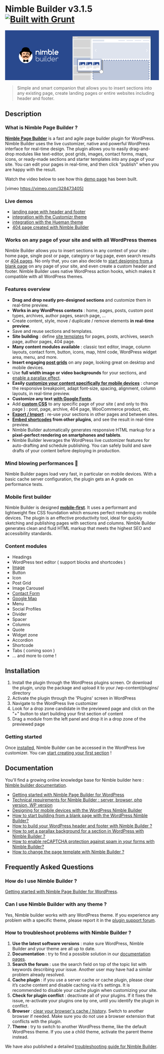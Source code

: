 # Nimble Builder v3.1.5 [![Built with Grunt](https://cdn.gruntjs.com/builtwith.png)](http://gruntjs.com/)
![Nimble Builder](/nimble_banner.png)

> Simple and smart companion that allows you to insert sections into any existing page, create landing pages or entire websites including header and footer.

## Description
### What is Nimble Page Builder ?
**[Nimble Page Builder](https://nimblebuilder.com/)** is a fast and agile page builder plugin for WordPress. Nimble Builder uses the live customizer, native and powerful WordPress interface for real-time design.
The plugin allows you to easily drag-and-drop modules like text-editor, post grids, images, contact forms, maps, icons, or ready-made sections and starter templates into any page of your site. You can edit your pages in real-time, and then click "publish" when you are happy with the result.

Watch the video below to see how this [demo page](https://demo.presscustomizr.com/nimble-builder/) has been built.

[vimeo https://vimeo.com/328473405]

### Live demos
* [landing page with header and footer](https://nimblebuilder.com/landing-page-with-header-and-footer/)
* [integration with the Customizr theme](https://demo.presscustomizr.com/nimble-builder/)
* [integration with the Hueman theme](https://demo-hueman.presscustomizr.com/nimble-builder/)
* [404 page created with Nimble Builder](https://docs.presscustomizr.com/article/372-design-your-404-page-with-the-nimble-builder/)

### Works on any page of your site and with all WordPress themes
Nimble Builder allows you to insert sections in any context of your site : home page, single post or page, category or tag page, even search results or [404 pages](https://docs.presscustomizr.com/article/372-design-your-404-page-with-the-nimble-builder/). No only that, you can also decide to [start designing from a blank page](https://docs.presscustomizr.com/article/371-how-to-start-building-from-a-blank-page-with-the-wordpress-nimble-builder/) on any page of your site, and even create a custom header and footer. Nimble Builder uses native WordPress action hooks, which makes it compatible with all WordPress themes.

### Features overview
* **Drag and drop neatly pre-designed sections** and customize them in real-time preview.
* **Works in any WordPress contexts** : home, pages, posts, custom post types, archives, author pages, search page, ...
* Create content, style, move / duplicate / remove elements **in real-time preview**.
* Save and reuse sections and templates.
* **Site building** : define [site templates](https://docs.presscustomizr.com/article/428-how-to-use-site-templates-with-nimble-builder) for pages, posts, archives, search page, author pages, 404 page.
* **Many content modules available** : classic text editor, image, column layouts, contact form, button, icons, map, html code, WordPress widget area, menu, and more.
* **Insert engaging [post grids](https://docs.presscustomizr.com/article/393-how-to-add-post-grids-to-any-wordpress-page-with-nimble-builder/)** on any page, looking great on desktop and mobile devices.
* Use **full width image or video backgrounds** for your sections, and [enable a parallax effect](https://docs.presscustomizr.com/article/380-how-to-set-a-parallax-background-for-a-section-in-wordpress-with-the-nimble-builder/).
* **Easily [customize your content specifically for mobile devices](https://docs.presscustomizr.com/article/343-designing-for-mobile-devices-with-wordpress-nimble-builder/)** : change the responsive breakpoint, adapt font-size, spacing, alignment, column layouts, in real-time preview.
* **Customize any text [with Google Fonts](https://docs.presscustomizr.com/article/364-how-to-use-google-fonts-with-the-nimble-builder/)**.
* Add **[custom CSS](https://docs.presscustomizr.com/article/409-how-to-add-custom-css-to-a-specific-page-of-your-wordpress-site/)** to any specific page of your site ( and only to this page ) : post, page, archive, 404 page, WooCommerce product, etc.
* **[Export / Import](https://docs.presscustomizr.com/article/391-how-to-export-and-import-templates-with-nimble-builder)** : re-use your sections in other pages and between sites.
* **[Embed shortcodes](https://docs.presscustomizr.com/article/350-how-to-use-shortcodes-from-other-plugins-with-the-nimble-builder-plugin/) from other plugins**, and see the result in real-time preview.
* Nimble Builder automatically generates responsive HTML markup for a **pixel-perfect rendering on smartphones and tablets**.
* Nimble Builder leverages the WordPress live customizer features for auto-drafting and schedule publishing. You can safely build and save drafts of your content before deploying in production.

### Mind blowing performances 🚀
Nimble Builder pages load very fast, in particular on mobile devices. With a basic cache server configuration, the plugin gets an A grade on performance tests.

### Mobile first builder
Nimble Builder is designed **[mobile-first](https://docs.presscustomizr.com/article/343-designing-for-mobile-devices-with-wordpress-nimble-builder)**. It uses a performant and lightweight flex CSS foundation which ensures perfect rendering on mobile devices. The plugin is an effective productivity tool, ideal for quickly sketching and publishing pages with sections and columns. Nimble Builder generates clean and fluid HTML markup that meets the highest SEO and accessibility standards.

### Content modules
* Headings
* WordPress text editor ( support blocks and shortcodes )
* [Image](https://docs.presscustomizr.com/article/381-how-to-enable-lightbox-on-your-images-with-the-nimble-builder/)
* Button
* Icon
* Post Grid
* Image Carousel
* [Contact Form](https://docs.presscustomizr.com/article/385-how-to-enable-recaptcha-protection-against-spam-in-your-forms-with-the-nimble-builder/)
* [Google Map](https://docs.presscustomizr.com/article/387-how-to-insert-google-maps-in-your-wordpress-pages-with-the-nimble-builder/)
* Menu
* Social Profiles
* Divider
* Spacer
* Columns
* Quote
* Widget zone
* Accordion
* Shortcode
* Tabs ( coming soon )
* ... and more to come !

## Installation
1. Install the plugin through the WordPress plugins screen. Or download the plugin, unzip the package and upload it to your /wp-content/plugins/ directory
2. Activate the plugin through the 'Plugins' screen in WordPress
3. Navigate to the WordPress live customizer
4. Look for a drop zone candidate in the previewed page and click on the "+" button to start building your first section of content
5. Drag a module from the left panel and drop it in a drop zone of the previewed page

### Getting started
Once [installed](https://docs.presscustomizr.com/article/347-installing-the-nimble-builder-plugin/), Nimble Builder can be accessed in the WordPress live customizer. You can [start creating your first section](https://docs.presscustomizr.com/article/337-getting-started-with-the-nimble-builder-plugin/) !

## Documentation
You'll find a growing online knowledge base for Nimble builder here : [Nimble builder documentation](https://docs.presscustomizr.com/collection/334-nimble-builder/).

* [Getting started with Nimble Page Builder for WordPress](https://docs.presscustomizr.com/article/337-getting-started-with-the-nimble-builder-plugin)
* [Technical requirements for Nimble Builder : server, browser, php version, WP version](https://docs.presscustomizr.com/article/355-technical-requirements-server-browser-php-version-wordpress-version)
* [Designing for mobile devices with the WordPress Nimble Builder](https://docs.presscustomizr.com/article/343-designing-for-mobile-devices-with-wordpress-nimble-builder)
* [How to start building from a blank page with the WordPress Nimble Builder?](https://docs.presscustomizr.com/article/371-how-to-start-building-from-a-blank-page-with-the-wordpress-nimble-builder)
* [How to build your WordPress header and footer with Nimble Builder ?](https://docs.presscustomizr.com/article/358-building-your-header-and-footer-with-the-nimble-builder)
* [How to set a parallax background for a section in WordPress with Nimble Builder ?](https://docs.presscustomizr.com/article/380-how-to-set-a-parallax-background-for-a-section-in-wordpress-with-the-nimble-builder)
* [How to enable reCAPTCHA protection against spam in your forms with Nimble Builder?](https://docs.presscustomizr.com/article/385-how-to-enable-recaptcha-protection-against-spam-in-your-forms-with-the-nimble-builder)
* [How to change the page template with Nimble Builder ?](https://docs.presscustomizr.com/article/339-changing-the-page-template)


## Frequently Asked Questions
### How do I use Nimble Builder ?

[Getting started with Nimble Page Builder for WordPress](https://docs.presscustomizr.com/article/337-getting-started-with-the-nimble-builder-plugin/).

### Can I use Nimble Builder with any theme ?

Yes, Nimble builder works with any WordPress theme. If you experience any problem with a specific theme, please report it in the [plugin support forum](https://wordpress.org/support/plugin/nimble-builder).

### How to troubleshoot problems with Nimble Builder ?
1. **Use the latest software versions** : make sure WordPress, Nimble Builder and your theme are all up to date.
2. **Documentation** : try to find a possible solution in our [documentation pages](https://docs.presscustomizr.com/collection/334-nimble-builder/).
3. **Search the forum** : use the search field on top of the topic list with keywords describing your issue. Another user may have had a similar problem already resolved.
4. **Cache plugin** : if you use a server cache or cache plugin, please clear it’s cache content and disable caching via it’s settings. It is recommended to disable your cache plugin when customizing your site.
5. **Check for plugin conflict** : deactivate all of your plugins. If it fixes the issue, re-activate your plugins one by one, until you identify the plugin in conflict.
6. **Browser** : [clear your browser's cache / history](https://docs.presscustomizr.com/article/309-how-to-clear-your-browsers-cache-cookies-and-history/). Switch to another browser if needed. Make sure you do not use a browser extension that conflicts with the plugin.
7. **Theme** : try to switch to another WordPress theme, like the default WordPress theme. If you use a child theme, activate the parent theme instead.

We have also published a detailed [troubleshooting guide for Nimble Builder](https://docs.presscustomizr.com/article/351-nimble-troubleshooting-guide/).